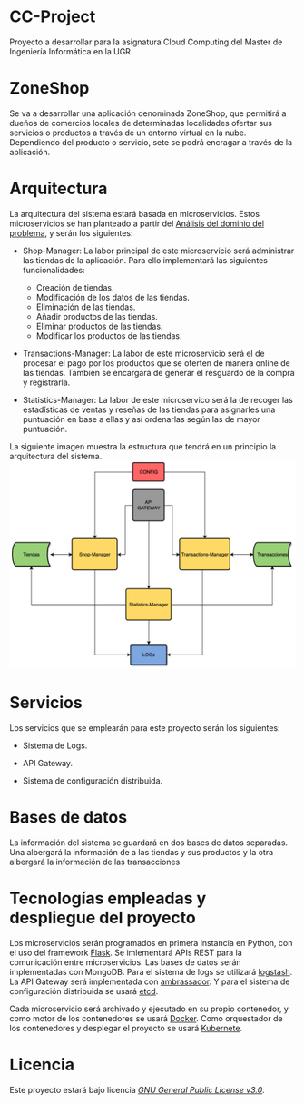 # CC-Project
Proyecto a desarrollar para la asignatura Cloud Computing del Master de Ingeniería Informática en la UGR.

# ZoneShop

Se va a desarrollar una aplicación denominada ZoneShop, que permitirá a dueños de comercios locales de determinadas localidades ofertar sus servicios o productos a través de un entorno virtual en la nube. Dependiendo del producto o servicio, sete se podrá encragar a través de la aplicación.

# Arquitectura

La arquitectura del sistema estará basada en microservicios. Estos microservicios se han planteado a partir del [Análisis del dominio del problema](docs/ddd.md), y serán los siguientes:

+ Shop-Manager: La labor principal de este microservicio será administrar las tiendas de la aplicación. Para ello implementará las siguientes funcionalidades:
	- Creación de tiendas.
	- Modificación de los datos de las tiendas.
	- Eliminación de las tiendas.
	- Añadir productos de las tiendas.
	- Eliminar productos de las tiendas.
	- Modificar los productos de las tiendas.

+ Transactions-Manager: La labor de este microservicio será el de procesar el pago por los productos que se oferten de manera online de las tiendas. También se encargará de generar el resguardo de la compra y registrarla. 

+ Statistics-Manager: La labor de este microservico será la de recoger las estadísticas de ventas y reseñas de las tiendas para asignarles una puntuación en base a ellas y así ordenarlas según las de mayor puntuación.


La siguiente imagen muestra la estructura que tendrá en un principio la arquitectura del sistema.
![](docs/imagenes/arquitecturaSistema.png)

# Servicios
Los servicios que se emplearán para este proyecto serán los siguientes:

+ Sistema de Logs.

+ API Gateway.

+ Sistema de configuración distribuida.


# Bases de datos
La información del sistema se guardará en dos bases de datos separadas. Una albergará la información de a las tiendas y sus productos y la otra albergará la información de las transacciones.

# Tecnologías empleadas y despliegue del proyecto
Los microservicios serán programados en primera instancia en Python, con el uso del framework [Flask](https://www.palletsprojects.com/p/flask/). Se imlementará APIs REST para la comunicación entre microservicios. Las bases de datos serán implementadas con MongoDB. Para el sistema de logs se utilizará [logstash](https://www.elastic.co/products/logstash). La API Gateway será implementada con [ambrassador](https://www.getambassador.io). Y para el sistema de configuración distribuida se usará [etcd](https://etcd.io).

Cada microservicio será archivado y ejecutado en su propio contenedor, y como motor de los contenedores se usará [Docker](https://www.docker.com). Como orquestador de los contenedores y desplegar el proyecto se usará [Kubernete](https://kubernetes.io).

# Licencia
Este proyecto estará bajo licencia [*GNU General Public License v3.0*](https://github.com/pabloluque14/CC-Project/blob/master/LICENSE).
